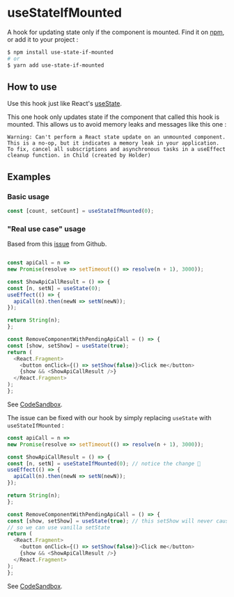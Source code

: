 # useStateIfMounted
A hook for updating state only if the component is mounted.
Find it on [npm](https://www.npmjs.com/package/use-state-if-mounted), or add it to your project :
```bash
$ npm install use-state-if-mounted
# or
$ yarn add use-state-if-mounted
```

## How to use
Use this hook just like React's [useState](https://reactjs.org/docs/hooks-reference.html#usestate).

This one hook only updates state if the component that called this hook is mounted. This allows us to avoid memory leaks and messages like this one :
```
Warning: Can't perform a React state update on an unmounted component. This is a no-op, but it indicates a memory leak in your application. To fix, cancel all subscriptions and asynchronous tasks in a useEffect cleanup function. in Child (created by Holder)
```

## Examples
### Basic usage
```javascript
const [count, setCount] = useStateIfMounted(0);
````

### "Real use case" usage
Based from this [issue](https://github.com/facebook/react/issues/14113) from Github.

```javascript

const apiCall = n =>
new Promise(resolve => setTimeout(() => resolve(n + 1), 3000));

const ShowApiCallResult = () => {
const [n, setN] = useState(0);
useEffect(() => {
  apiCall(n).then(newN => setN(newN));
});

return String(n);
};

const RemoveComponentWithPendingApiCall = () => {
const [show, setShow] = useState(true);
return (
  <React.Fragment>
    <button onClick={() => setShow(false)}>Click me</button>
    {show && <ShowApiCallResult />}
  </React.Fragment>
);
};
```
See [CodeSandbox](https://codesandbox.io/s/vmm13qmw67?file=/src/index.js).

The issue can be fixed with our hook by simply replacing `useState` with `useStateIfMounted` :



```javascript
const apiCall = n =>
new Promise(resolve => setTimeout(() => resolve(n + 1), 3000));

const ShowApiCallResult = () => {
const [n, setN] = useStateIfMounted(0); // notice the change 🚀
useEffect(() => {
  apiCall(n).then(newN => setN(newN));
});

return String(n);
};

const RemoveComponentWithPendingApiCall = () => {
const [show, setShow] = useState(true); // this setShow will never cause a memory leak in this situation
// so we can use vanilla setState
return (
  <React.Fragment>
    <button onClick={() => setShow(false)}>Click me</button>
    {show && <ShowApiCallResult />}
  </React.Fragment>
);
};
```

See [CodeSandbox](https://codesandbox.io/s/gracious-mahavira-3k62q?file=/src/index.js).